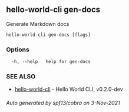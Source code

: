 ## hello-world-cli gen-docs

Generate Markdown docs

```
hello-world-cli gen-docs [flags]
```

### Options

```
  -h, --help   help for gen-docs
```

### SEE ALSO

* [hello-world-cli](hello-world-cli.md)	 - Hello World CLI, v0.2.0-dev

###### Auto generated by spf13/cobra on 3-Nov-2021
